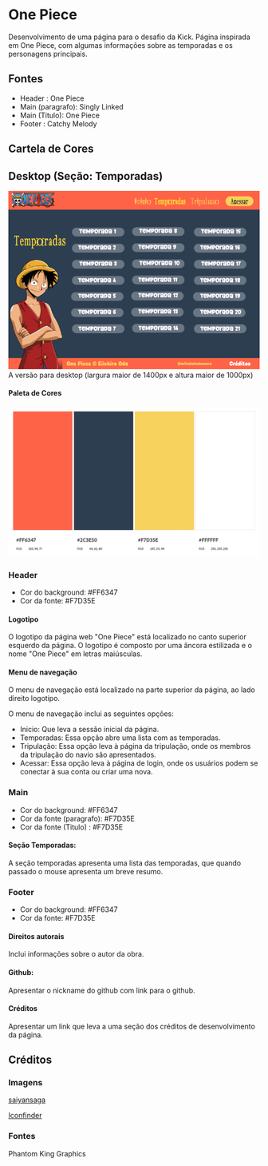 
# One Piece

Desenvolvimento de uma página para o desafio da Kick. Página inspirada em One Piece, com algumas informações sobre as temporadas e os personagens principais. 
 ## Fontes 
* Header : One Piece
* Main (paragrafo): Singly Linked
* Main (Titulo): One Piece
* Footer : Catchy Melody
## Cartela de Cores

## Desktop (Seção: Temporadas)
![Versão Desktop, Seção Temporadas](./temporada%20-%20desktop.png)
A versão para desktop (largura maior de 1400px e altura maior de 1000px)
#### Paleta de Cores 
![Paleta Desktop](./Paleta%20de%20Cores-%20Desktop.jpeg)
### Header
* Cor do background: #FF6347
* Cor da fonte: #F7D35E

#### Logotipo
O logotipo da página web "One Piece" está localizado no canto superior esquerdo da página. O logotipo é composto por uma âncora estilizada e o nome "One Piece" em letras maiúsculas.

#### Menu de navegação
O menu de navegação está localizado na parte superior da página, ao lado direito logotipo. 

O menu de navegação inclui as seguintes opções:
* Inicio: Que leva a sessão inicial da página.
* Temporadas: Essa opção abre uma lista com as temporadas.
* Tripulação: Essa opção leva à página da tripulação, onde os membros da tripulação do navio são apresentados.
* Acessar: Essa opção leva à página de login, onde os usuários podem se conectar à sua conta ou criar uma nova.

### Main
* Cor do background: #FF6347
* Cor da fonte (paragrafo): #F7D35E
* Cor da fonte (Titulo) : #F7D35E

#### Seção Temporadas: 
A seção temporadas apresenta uma lista das temporadas, que quando passado o mouse apresenta um breve resumo. 

### Footer
* Cor do background: #FF6347
* Cor da fonte: #F7D35E

#### Direitos autorais
 Inclui informações sobre o autor da obra.
#### Github: 
Apresentar o nickname do github com link para o github. 
#### Créditos
Apresentar um link que leva a uma seção dos créditos de desenvolvimento da página. 
## Créditos
### Imagens

[saiyansaga](https://www.deviantart.com/saiyansaga/art/One-Piece-Circle-Icon-525769585) 

[Iconfinder](https://www.iconfinder.com/) 
 
 ### Fontes 
  Phantom King Graphics